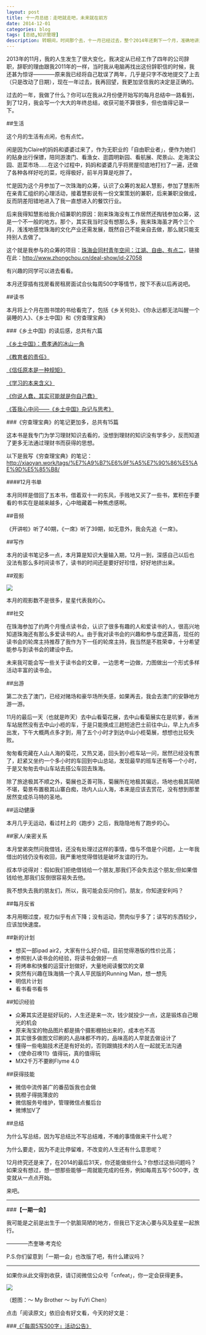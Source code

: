 ```yaml
---
layout: post
title: 十一月总结：走吧就走吧，未来就在前方
date: 2014-12-01
categories: blog
tags: [总结,知识管理]
description: 转眼间，时间那个去，十一月已经过去，整个2014年还剩下一个月，准确地讲还有31天，再准确地讲还有372个时辰。
---
```


2013年的11月，我的人生发生了很大变化，我决定从已经工作了四年的公司辞职，辞职的理由跟我2011年的一样，当时我从电脑再找出这份辞职信的时候，我还甚为惊讶————原来我已经将自己耽误了两年，几乎是只字不改地提交了上去（只是改动了日期），现在一年过去，我再回望，我更加坚信我的决定是正确的。

过去的一年，我做了什么？你可以在我从2月份便开始写的每月总结中一路看到，到了12月，我会写一个大大的年终总结，收获可能不算很多，但也值得记录一下。

##生活

这个月的生活有点闲，也有点忙。

闲是因为Claire的妈妈和婆婆过来了，作为无职业的「自由职业者」，便作为她们的贴身出行保镖，陪同游澳门、看渔女、逛圆明新园、看航展、爬景山、走海滨公园、逛菜市场……在这个过程中，妈妈和婆婆几乎将房屋彻底地打扫了一遍，还做了各种各样好吃的菜，吃得极好，前半月算是吃胖了。

忙是因为这个月参加了一次珠海的众筹，认识了众筹的发起人慧影，参加了慧影所在亲青汇组织的心理活动，接着慧影说有一份文案策划的兼职，后来兼职没做成，反而阴差阳错地进入了我一直想进入的餐饮行业。

后来我得知慧影给我介绍兼职的原因：刚来珠海没有工作居然还掏钱参加众筹，这是一个不一般的地方。那个，其实我当时没有想那么多，我来珠海虽才两个三个月，浅浅地感觉珠海的文化产业还需发展，既然自己不能亲自去做，那么就只能支持别人去做了。

这个就是我参与的众筹的项目：[珠海会同村青年空间：江湖、自由、有点二](http://www.zhongchou.cn/deal-show/id-27058)，链接在此：http://www.zhongchou.cn/deal-show/id-27058

有兴趣的同学可以进去看看。

本月还穿插有找房看房租房面试合伙每周500字等情节，按下不表以后再说吧。

##读书

本月将上个月在图书馆的书给看完了，包括《乡关何处》、《你永远都无法叫醒一个装睡的人》、《乡土中国》和《穷查理宝典》

###《乡土中国》的读后感，总共有六篇

[《乡土中国》：费孝通的冰山一角](http://xiaoyan.work/2014/10/20/2014-10-20-from-the-soil-1/)

[《教育者的责任》](http://xiaoyan.work/2014/10/21/2014-10-21-from-the-soil-education/)

[《信任原本是一种规矩》](http://xiaoyan.work/2014/10/23/2014-10-23-from-the-soil-credit/)

[《学习的本来含义》](http://xiaoyan.work/2014/10/25/2014-10-25-from-the-soil-learning/)

[《你说人蠢，其实可能就是你自己蠢》](http://xiaoyan.work/2014/10/26/2014-10-26-stupid/)

[《答我心中问——《乡土中国》杂记与思考》](http://xiaoyan.work/2014/10/27/2014-10-27-how-to-use-words/)

###《穷查理宝典》的笔记更加多，总共有15篇

这本书是我专门为学习理财知识去看的，没想到理财的知识没有学多少，反而知道了更多无法通过理财书而获得的思想。

以下是我写《穷查理宝典》的笔记：http://xiaoyan.work/tags/%E7%A9%B7%E6%9F%A5%E7%90%86%E5%AE%9D%E5%85%B8/

####12月书单

本月同样是借回了五本书，借着双十一的东风，手贱地又买了一些书，累积在手要看的书实在是越来越多，心中暗藏着一种焦虑感啊。


##音频

《开讲啦》听了40期，《一席》听了39期，如无意外，我会先追《一席》。

##写作

本月的读书笔记多一点，本月算是知识大量输入期，12月一到，深感自己以后也没法有那么多时间读书了，读书的时间还是要好好珍惜，好好地挤出来。

##观影

![](http://cnfeat.qiniudn.com/Image-000-11-30-23-51.png)

本月的观影数不是很多，星星代表我的心。

##社交

在珠海参加了约两个月慢点读书会，认识了很多有趣的人和爱读书的人，很高兴地知道珠海还有那么多爱读书的人。由于我对读书会的兴趣和参与度还算高，现任的读书会的轮席主持推荐了我作为下一任的轮席主持，我当然是不胜荣幸，十分希望能参与到读书会的建设中去。

未来我可能会写一些关于读书会的文章，一边思考一边做，力图做出一个形式多样活动丰富的读书会。

##出游

第二次去了澳门，已经对赌场和豪华场所失感，如果再去，我会去澳门的安静地方游一游。

11月的最后一天（也就是昨天）去中山看菊花展，去中山看菊展实在是坑爹，香洲车站居然没有去中山小榄的车，于是只能换成三趟短途巴士前往中山，早上九点多出发，下午大概两点多才到，用了五个小时才到达中山小榄菊展，想想也比较失败。

匆匆看完藏在人山人海的菊花，又热又渴，回头到小榄车站一问，居然已经没有票了，赶紧又坐约一个多小时的车回到中山总站，发现最早的班车还有等一个小时，于是又匆匆去中山车站去搭公车回去珠海。

除了旅途极其不顺之外，菊展也乏善可陈，菊展所在地极其偏远，场地也极其简陋不堪，菊景布置极其山寨白痴，场内人山人海，本来是应该去赏花，没有想到那里居然变成杀马特的圣地。

##运动健康

本月几乎无运动，看过村上的《跑步》之后，我隐隐地有了跑步的心。

##家人/亲密关系

本月堂弟突然问我借钱，还没有处理过这样的事情，借与不借是个问题，上一年我借出的钱仍没有收回，我严重地觉得借钱是破坏友谊的行为。

叔本华说得对：假如我们拒绝借钱给一个朋友,那我们不会失去这个朋友;但如果借钱给他,那我们反倒很容易失去他。

我不想失去我的朋友们，所以，我可能会反问你们，朋友，你知道安利吗？

##每月反省

本月用眼过度，视力似乎有点下降；没有运动，赘肉似乎多了；读写的东西较少，应该加快速度。

##新的计划

- 想买一部ipad air2，大家有什么好介绍，目前觉得港版的性价比高；
- 参照别人读书会的经验，将读书会做好一点
- 将烤串和快餐的运营计划做好，大量地阅读餐饮的文章
- 突然有兴趣在珠海搞一个真人平民版的Running Man，想一想先
- 明信片计划
- 看书看书看书

##知识经验

- 众筹其实还是挺好玩的，人生还是来一次，钱少就投少一点，这是锻炼自己眼光的机会
- 原来淘宝的物品图片都是搞个摄影棚拍出来的，成本也不高
- 其实很多做图文印刷的人品味都不咋的，品味高的人早就去做设计了
- 懂得一些电脑技术还是有好处的，否则跟搞技术的人在一起就无法沟通
- 《使命召唤11》值得玩，真的值得玩
- MX2千万不要刷Flyme 4.0

##获得技能

- 微信中流传甚广的番茄饭我也会做
- 挑橙子得挑薄皮的
- 微信服务号维护，管理微信点餐后台
- 微博加V了

##总结

为什么写总结，因为写总结比不写总结难，不难的事情做来干什么呢？

为什么要走，因为不走比停留难，不改变的人生还有什么意思呢？

12月终究还是来了，在2014的最后31天，你还能做些什么？你想过这些问题吗？如果没有想过，想一想那些能够一周就能完成的任务，例如每周五写个500字，改变就从一点点开始。

来吧。


---

###**【一期一会】**


我可能是之前是出生于一个肮脏简陋的地方，但我已下定决心要与风及星星一起旅行。

————杰奎琳·考克伦

P.S.你们留意到「一期一会」也改版了吧，有什么建议吗？


----

如果你从此文得到收获，请订阅微信公众号「cnfeat」，你一定会获得更多。

![](http://cnfeat.qiniudn.com/signitrue-2014-11-15.jpg)

（题图：～ My Brother ～ by FuYi Chen）

点击「阅读原文」依旧会有好文看，今天的好文是：

###[《「每周5写500字」活动公告》](http://www.jianshu.com/p/196f5e345210)
